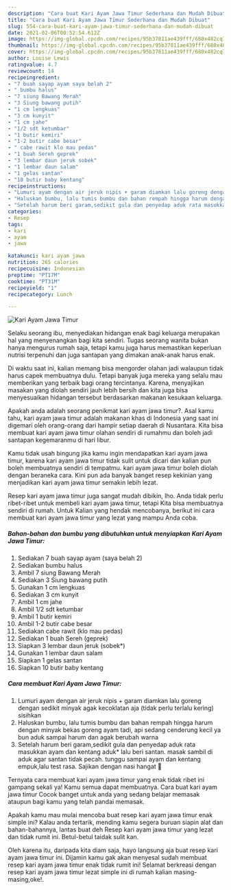```yaml
---
description: "Cara buat Kari Ayam Jawa Timur Sederhana dan Mudah Dibuat"
title: "Cara buat Kari Ayam Jawa Timur Sederhana dan Mudah Dibuat"
slug: 554-cara-buat-kari-ayam-jawa-timur-sederhana-dan-mudah-dibuat
date: 2021-02-06T00:52:54.612Z
image: https://img-global.cpcdn.com/recipes/95b37811ae439fff/680x482cq70/kari-ayam-jawa-timur-foto-resep-utama.jpg
thumbnail: https://img-global.cpcdn.com/recipes/95b37811ae439fff/680x482cq70/kari-ayam-jawa-timur-foto-resep-utama.jpg
cover: https://img-global.cpcdn.com/recipes/95b37811ae439fff/680x482cq70/kari-ayam-jawa-timur-foto-resep-utama.jpg
author: Louise Lewis
ratingvalue: 4.7
reviewcount: 14
recipeingredient:
- "7 buah sayap ayam saya belah 2"
- " bumbu halus"
- "7 siung Bawang Merah"
- "3 Siung bawang putih"
- "1 cm lengkuas"
- "3 cm kunyit"
- "1 cm jahe"
- "1/2 sdt ketumbar"
- "1 butir kemiri"
- "1-2 butir cabe besar"
- " cabe rawit klo mau pedas"
- "1 buah Sereh geprek"
- "3 lembar daun jeruk sobek"
- "1 lembar daun salam"
- "1 gelas santan"
- "10 butir baby kentang"
recipeinstructions:
- "Lumuri ayam dengan air jeruk nipis + garam diamkan lalu goreng dengan sedikit minyak agak kecoklatan aja (tidak perlu terlalu kering) sisihkan"
- "Haluskan bumbu, lalu tumis bumbu dan bahan rempah hingga harum dengan minyak bekas goreng ayam tadi, api sedang cenderung kecil ya bun aduk sampai harum dan agak berubah warna"
- "Setelah harum beri garam,sedikit gula dan penyedap aduk rata masukkan ayam dan kentang aduk* lalu beri santan. masak sambil di aduk agar santan tidak pecah. tunggu sampai ayam dan kentang empuk,lalu test rasa. Sajikan dengan nasi hangat 🍛"
categories:
- Resep
tags:
- kari
- ayam
- jawa

katakunci: kari ayam jawa 
nutrition: 265 calories
recipecuisine: Indonesian
preptime: "PT17M"
cooktime: "PT31M"
recipeyield: "1"
recipecategory: Lunch

---
```



![Kari Ayam Jawa Timur](https://img-global.cpcdn.com/recipes/95b37811ae439fff/680x482cq70/kari-ayam-jawa-timur-foto-resep-utama.jpg)

Selaku seorang ibu, menyediakan hidangan enak bagi keluarga merupakan hal yang menyenangkan bagi kita sendiri. Tugas seorang  wanita bukan hanya mengurus rumah saja, tetapi kamu juga harus memastikan keperluan nutrisi terpenuhi dan juga santapan yang dimakan anak-anak harus enak.

Di waktu  saat ini, kalian memang bisa mengorder olahan jadi walaupun tidak harus capek membuatnya dulu. Tetapi banyak juga mereka yang selalu mau memberikan yang terbaik bagi orang tercintanya. Karena, menyajikan masakan yang diolah sendiri jauh lebih bersih dan kita juga bisa menyesuaikan hidangan tersebut berdasarkan makanan kesukaan keluarga. 



Apakah anda adalah seorang penikmat kari ayam jawa timur?. Asal kamu tahu, kari ayam jawa timur adalah makanan khas di Indonesia yang saat ini digemari oleh orang-orang dari hampir setiap daerah di Nusantara. Kita bisa membuat kari ayam jawa timur olahan sendiri di rumahmu dan boleh jadi santapan kegemaranmu di hari libur.

Kamu tidak usah bingung jika kamu ingin mendapatkan kari ayam jawa timur, karena kari ayam jawa timur tidak sulit untuk dicari dan kalian pun boleh membuatnya sendiri di tempatmu. kari ayam jawa timur boleh diolah dengan beraneka cara. Kini pun ada banyak banget resep kekinian yang menjadikan kari ayam jawa timur semakin lebih lezat.

Resep kari ayam jawa timur juga sangat mudah dibikin, lho. Anda tidak perlu ribet-ribet untuk membeli kari ayam jawa timur, tetapi Kita bisa membuatnya sendiri di rumah. Untuk Kalian yang hendak mencobanya, berikut ini cara membuat kari ayam jawa timur yang lezat yang mampu Anda coba.

<!--inarticleads1-->

##### Bahan-bahan dan bumbu yang dibutuhkan untuk menyiapkan Kari Ayam Jawa Timur:

1. Sediakan 7 buah sayap ayam (saya belah 2)
1. Sediakan  bumbu halus
1. Ambil 7 siung Bawang Merah
1. Sediakan 3 Siung bawang putih
1. Gunakan 1 cm lengkuas
1. Sediakan 3 cm kunyit
1. Ambil 1 cm jahe
1. Ambil 1/2 sdt ketumbar
1. Ambil 1 butir kemiri
1. Ambil 1-2 butir cabe besar
1. Sediakan  cabe rawit (klo mau pedas)
1. Sediakan 1 buah Sereh (geprek)
1. Siapkan 3 lembar daun jeruk (sobek*)
1. Gunakan 1 lembar daun salam
1. Siapkan 1 gelas santan
1. Siapkan 10 butir baby kentang




<!--inarticleads2-->

##### Cara membuat Kari Ayam Jawa Timur:

1. Lumuri ayam dengan air jeruk nipis + garam diamkan lalu goreng dengan sedikit minyak agak kecoklatan aja (tidak perlu terlalu kering) sisihkan
1. Haluskan bumbu, lalu tumis bumbu dan bahan rempah hingga harum dengan minyak bekas goreng ayam tadi, api sedang cenderung kecil ya bun aduk sampai harum dan agak berubah warna
1. Setelah harum beri garam,sedikit gula dan penyedap aduk rata masukkan ayam dan kentang aduk* lalu beri santan. masak sambil di aduk agar santan tidak pecah. tunggu sampai ayam dan kentang empuk,lalu test rasa. Sajikan dengan nasi hangat 🍛




Ternyata cara membuat kari ayam jawa timur yang enak tidak ribet ini gampang sekali ya! Kamu semua dapat membuatnya. Cara buat kari ayam jawa timur Cocok banget untuk anda yang sedang belajar memasak ataupun bagi kamu yang telah pandai memasak.

Apakah kamu mau mulai mencoba buat resep kari ayam jawa timur enak simple ini? Kalau anda tertarik, mending kamu segera buruan siapin alat dan bahan-bahannya, lantas buat deh Resep kari ayam jawa timur yang lezat dan tidak rumit ini. Betul-betul taidak sulit kan. 

Oleh karena itu, daripada kita diam saja, hayo langsung aja buat resep kari ayam jawa timur ini. Dijamin kamu gak akan menyesal sudah membuat resep kari ayam jawa timur enak tidak rumit ini! Selamat berkreasi dengan resep kari ayam jawa timur lezat simple ini di rumah kalian masing-masing,oke!.

